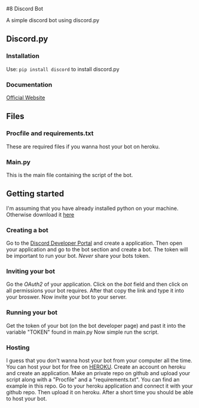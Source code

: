 #8 Discord Bot

A simple discord bot using discord.py

## Discord.py
### Installation
Use: `pip install discord` to install discord.py
### Documentation 
[Official Website](https://discordpy.readthedocs.io/en/latest/#)

## Files
### Procfile and requirements.txt
These are required files if you wanna host your bot on heroku.
### Main.py
This is the main file containing the script of the bot. 

## Getting started
I'm assuming that you have already installed python on your machine. Otherwise download it [here](https://www.python.org)
### Creating a bot 
Go to the [Discord Developer Portal](https://discord.com/developers/) and create a application. 
Then open your application and go to the bot section and create a bot. The token will 
be important to run your bot. _Never_ share your bots token. 
### Inviting your bot
Go the *OAuth2* of your application. Click on the *bot* field and then click on all 
permissions your bot requires. After that copy the link and type it into your broswer.
Now invite your bot to your server.
### Running your bot
Get the token of your bot (on the bot developer page) and past it into the variable "TOKEN" found in main.py 
Now simple run the script.
### Hosting 
I guess that you don't wanna host your bot from your computer all the time. You can host your bot for free
on [HEROKU](https://www.heroku.com). Create an account on heroku and create an application. 
Make an private repo on github and upload your script along with a "Procfile" and a "requirements.txt". You 
can find an example in this repo. Go to your heroku application and connect it with your github repo. Then 
upload it on heroku. After a short time you should be able to host your bot.
